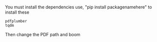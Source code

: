 You must install the dependencies use, "pip install packagenamehere" to install these

    pdfplumber
    tqdm

Then change the PDF path and boom
